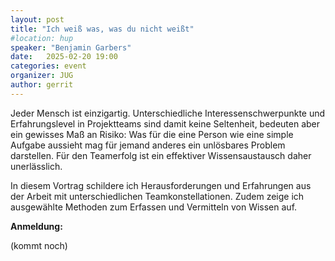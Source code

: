 ```yaml
---
layout: post
title: "Ich weiß was, was du nicht weißt"
#location: hup
speaker: "Benjamin Garbers"
date:   2025-02-20 19:00
categories: event
organizer: JUG
author: gerrit
---
```


Jeder Mensch ist einzigartig. Unterschiedliche Interessenschwerpunkte und Erfahrungslevel in Projektteams sind damit keine Seltenheit, bedeuten aber ein gewisses Maß an Risiko:
Was für die eine Person wie eine simple Aufgabe aussieht mag für jemand anderes ein unlösbares Problem darstellen. Für den Teamerfolg ist ein effektiver Wissensaustausch daher unerlässlich.

In diesem Vortrag schildere ich Herausforderungen und Erfahrungen aus der Arbeit mit unterschiedlichen Teamkonstellationen. Zudem zeige ich ausgewählte Methoden zum Erfassen und Vermitteln von Wissen auf.

**Anmeldung:**

(kommt noch)

